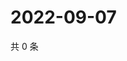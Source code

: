 # 2022-09-07

共 0 条

<!-- BEGIN WEIBO -->
<!-- 最后更新时间 Wed Sep 07 2022 23:01:35 GMT+0800 (China Standard Time) -->

<!-- END WEIBO -->
